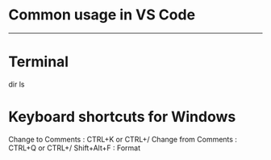 # Common usage in VS Code

---

# Terminal
dir
ls

# Keyboard shortcuts for Windows
Change to Comments : CTRL+K  or  CTRL+/
Change from Comments : CTRL+Q  or  CTRL+/
Shift+Alt+F : Format